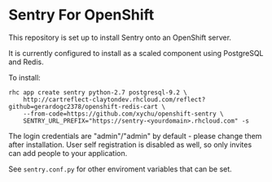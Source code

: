 Sentry For OpenShift
====================

This repository is set up to install Sentry onto an OpenShift server.

It is currently configured to install as a scaled component using PostgreSQL and Redis.

To install:

    rhc app create sentry python-2.7 postgresql-9.2 \
        http://cartreflect-claytondev.rhcloud.com/reflect?github=gerardogc2378/openshift-redis-cart \
        --from-code=https://github.com/xychu/openshift-sentry \
        SENTRY_URL_PREFIX="https://sentry-<yourdomain>.rhcloud.com" -s

The login credentials are "admin"/"admin" by default - please change them after installation. User
self registration is disabled as well, so only invites can add people to your application.

See `sentry.conf.py` for other enviroment variables that can be set.

